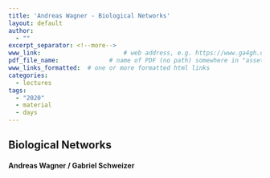 ```yaml
---
title: 'Andreas Wagner - Biological Networks'
layout: default
author:
  - ""
excerpt_separator: <!--more-->
www_link: 						# web address, e.g. https://www.ga4gh.org; auto-linked
pdf_file_name: 				# name of PDF (no path) somewhere in "assets"; auto-linked
www_links_formatted:  # one or more formatted html links
categories:
  - lectures
tags:
  - "2020"
  - material
  - days
---
```


## Biological Networks
#### Andreas Wagner / Gabriel Schweizer

<!--more-->
